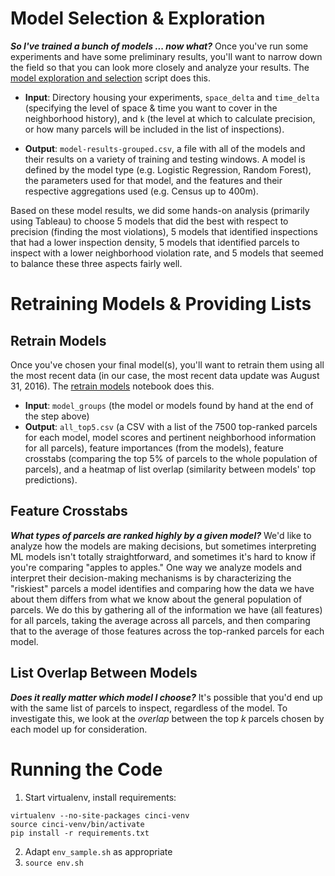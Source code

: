 # Model Selection & Exploration
**_So I've trained a bunch of models ... now what?_**
Once you've run some experiments and have some preliminary results, you'll 
want to narrow down the field so that you can look more closely and analyze 
your results. The [model exploration and selection](model-exploration-and-selection.py)
script does this.

- **Input**: Directory housing your experiments, `space_delta` and `time_delta` 
(specifying the level of space & time you want to cover in the neighborhood
history), and `k` (the level at which to calculate precision, or how many parcels
will be included in the list of inspections).

- **Output**: `model-results-grouped.csv`, a file with all of the models and their
results on a variety of training and testing windows. A model is defined by
the model type (e.g. Logistic Regression, Random Forest), the parameters used
for that model, and the features and their respective aggregations used (e.g. 
Census up to 400m). 

Based on these model results, we did some hands-on analysis (primarily using Tableau)
to choose 5 models that did the best with respect to precision (finding the 
most violations), 5 models that identified inspections that had a lower
inspection density, 5 models that identified parcels to inspect with a lower
neighborhood violation rate, and 5 models that seemed to balance these three 
aspects fairly well. 

# Retraining Models & Providing Lists

## Retrain Models
Once you've chosen your final model(s), you'll want to retrain them using all
the most recent data (in our case, the most recent data update was August 31,
2016). The [retrain models](retrain-models.ipynb) notebook does this.

- **Input**: `model_groups` (the model or models found by hand at the end of the step above)
- **Output**: `all_top5.csv` (a CSV with a list of the 7500 top-ranked parcels
for each model, model scores and pertinent neighborhood
information for all parcels), feature importances (from the models),
feature crosstabs (comparing the top 5% of parcels to the whole population of
parcels), and a heatmap of list overlap (similarity between models' top
predictions).

## Feature Crosstabs
**_What types of parcels are ranked highly by a given model?_**
We'd like to analyze how the models are making decisions, but sometimes 
interpreting ML models isn't totally straightforward, and sometimes it's 
hard to know if you're comparing "apples to apples." One way we analyze models
and interpret their decision-making mechanisms is by characterizing the 
"riskiest" parcels a model identifies and comparing how the data we have about
them differs from what we know about the general population of parcels. We do
this by gathering all of the information we have (all features) for all 
parcels, taking the average across all parcels, and then comparing that to
the average of those features across the top-ranked parcels for each model.  

## List Overlap Between Models
**_Does it really matter which model I choose?_**
It's possible that you'd end up with the same list of parcels to inspect, 
regardless of the model. To investigate this, we look at the *overlap* between
the top *k* parcels chosen by each model up for consideration.
 

# Running the Code 
1. Start virtualenv, install requirements:
```
virtualenv --no-site-packages cinci-venv
source cinci-venv/bin/activate
pip install -r requirements.txt
```
2. Adapt `env_sample.sh` as appropriate
3. `source env.sh` 
